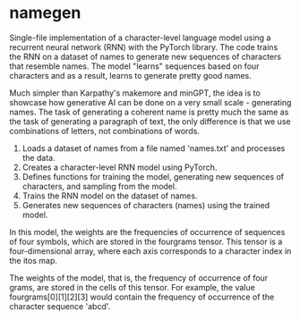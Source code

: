 # namegen
Single-file implementation of a character-level language model using a recurrent neural network (RNN) with the PyTorch library. The code trains the RNN on a dataset of names to generate new sequences of characters that resemble names. The model "learns" sequences based on four characters and as a result, learns to generate pretty good names.

Much simpler than Karpathy's makemore and minGPT, the idea is to showcase how generative AI can be done on a very small scale - generating names. The task of generating a coherent name is pretty much the same as the task of generating a paragraph of text, the only difference is that we use combinations of letters, not combinations of words.

1. Loads a dataset of names from a file named 'names.txt' and processes the data.
2. Creates a character-level RNN model using PyTorch.
3. Defines functions for training the model, generating new sequences of characters, and sampling from the model.
4. Trains the RNN model on the dataset of names.
5. Generates new sequences of characters (names) using the trained model.

In this model, the weights are the frequencies of occurrence of sequences of four symbols, which are stored in the fourgrams tensor. This tensor is a four-dimensional array, where each axis corresponds to a character index in the itos map.

The weights of the model, that is, the frequency of occurrence of four grams, are stored in the cells of this tensor. For example, the value fourgrams[0][1][2][3] would contain the frequency of occurrence of the character sequence 'abcd'.

